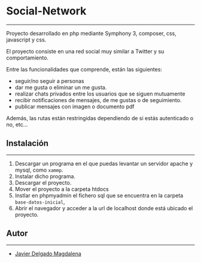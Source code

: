 # Social-Network
---

Proyecto desarrollado en php mediante Symphony 3, composer, css, javascript y css.

El proyecto consiste en una red social muy similar a Twitter y su comportamiento.

Entre las funcionalidades que comprende, están las siguientes:
- seguir/no seguir a personas
- dar me gusta o eliminar un me gusta.
- realizar chats privados entre los usuarios que se siguen mutuamente
- recibir notificaciones de mensajes, de me gustas o de seguimiento.
- publicar mensajes con imagen o documento pdf

Además, las rutas están restringidas dependiendo de si estás autenticado o no, etc...

## Instalación
---

1. Descargar un programa en el que puedas levantar un servidor apache y mysql, como ```xammp```.
2. Instalar dicho programa.
3. Descargar el proyecto.
4. Mover el proyecto a la carpeta htdocs
5. Instlar en phpmyadmin el fichero sql que se encuentra en la carpeta ``` base-datos-inicial```,
6. Abrir el navegador y acceder a la url de localhost donde está ubicado el proyecto.

## Autor
---

* [Javier Delgado Magdalena](http://www.linkedin.com/pub/javier-delgado-magdalena/33/9a1/226)